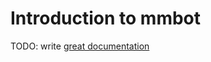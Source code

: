 # Introduction to mmbot

TODO: write [great documentation](http://jacobian.org/writing/what-to-write/)
